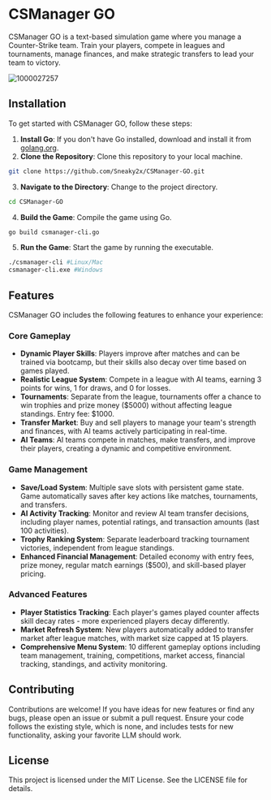 # CSManager GO

CSManager GO is a text-based simulation game where you manage a Counter-Strike team. Train your players, compete in leagues and tournaments, manage finances, and make strategic transfers to lead your team to victory.

![1000027257](https://github.com/user-attachments/assets/98887c66-d026-47ac-ad10-ecc992f82f84)

## Installation

To get started with CSManager GO, follow these steps:

1. **Install Go**: If you don't have Go installed, download and install it from [golang.org](https://golang.org/dl/).
2. **Clone the Repository**: Clone this repository to your local machine.
```bash
git clone https://github.com/Sneaky2x/CSManager-GO.git
```
3. **Navigate to the Directory**: Change to the project directory.
```bash
cd CSManager-GO
```
4. **Build the Game**: Compile the game using Go.
```bash
go build csmanager-cli.go 
```
5. **Run the Game**: Start the game by running the executable.
```bash
./csmanager-cli #Linux/Mac
csmanager-cli.exe #Windows
```

## Features

CSManager GO includes the following features to enhance your experience:

### Core Gameplay
- **Dynamic Player Skills**: Players improve after matches and can be trained via bootcamp, but their skills also decay over time based on games played.
- **Realistic League System**: Compete in a league with AI teams, earning 3 points for wins, 1 for draws, and 0 for losses.
- **Tournaments**: Separate from the league, tournaments offer a chance to win trophies and prize money ($5000) without affecting league standings. Entry fee: $1000.
- **Transfer Market**: Buy and sell players to manage your team's strength and finances, with AI teams actively participating in real-time.
- **AI Teams**: AI teams compete in matches, make transfers, and improve their players, creating a dynamic and competitive environment.

### Game Management
- **Save/Load System**: Multiple save slots with persistent game state. Game automatically saves after key actions like matches, tournaments, and transfers.
- **AI Activity Tracking**: Monitor and review AI team transfer decisions, including player names, potential ratings, and transaction amounts (last 100 activities).
- **Trophy Ranking System**: Separate leaderboard tracking tournament victories, independent from league standings.
- **Enhanced Financial Management**: Detailed economy with entry fees, prize money, regular match earnings ($500), and skill-based player pricing.

### Advanced Features
- **Player Statistics Tracking**: Each player's games played counter affects skill decay rates - more experienced players decay differently.
- **Market Refresh System**: New players automatically added to transfer market after league matches, with market size capped at 15 players.
- **Comprehensive Menu System**: 10 different gameplay options including team management, training, competitions, market access, financial tracking, standings, and activity monitoring.

## Contributing

Contributions are welcome! If you have ideas for new features or find any bugs, please open an issue or submit a pull request. Ensure your code follows the existing style, which is none, and includes tests for new functionality, asking your favorite LLM should work.

## License

This project is licensed under the MIT License. See the LICENSE file for details.
